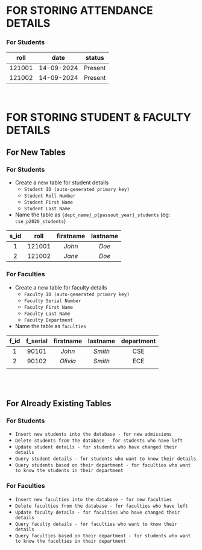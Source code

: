 # FOR STORING ATTENDANCE DETAILS
### For Students
|  roll  |    date    |  status |
|:------:|:----------:|:-------:|
| 121001 | 14-09-2024 | Present |
| 121002 | 14-09-2024 | Present |


<br>

# FOR STORING STUDENT & FACULTY DETAILS
## For New Tables
### For Students
- Create a new table for student details
    - `Student ID (auto-generated primary key)`
    - `Student Roll Number`
    - `Student First Name`
    - `Student Last Name`
- Name the table as `{dept_name}_p{passout_year}_students` (eg: `cse_p2020_students`)

| s_id | roll   | firstname | lastname |
|:----:|:------:|:---------:|:--------:|
| 1    | 121001 | _John_    | _Doe_    |
| 2    | 121002 | _Jane_    | _Doe_    |

### For Faculties
- Create a new table for faculty details
    - `Faculty ID (auto-generated primary key)`
    - `Faculty Serial Number`
    - `Faculty First Name`
    - `Faculty Last Name`
    - `Faculty Department`
- Name the table as `faculties`

| f_id | f_serial | firstname | lastname | department |
|:----:|:--------:|:---------:|:--------:|:----------:|
|   1  |   90101  |   _John_  |  _Smith_ |     CSE    |
|   2  |   90102  |  _Olivia_ |  _Smith_ |     ECE    |
|      |          |           |          |            |

<br><br>

## For Already Existing Tables
### For Students
- `Insert new students into the database - for new admissions`
- `Delete students from the database - for students who have left`
- `Update student details - for students who have changed their details`
- `Query student details - for students who want to know their details`
- `Query students based on their department - for faculties who want to know the students in their department`

### For Faculties
- `Insert new faculties into the database - for new faculties`
- `Delete faculties from the database - for faculties who have left`
- `Update faculty details - for faculties who have changed their details`
- `Query faculty details - for faculties who want to know their details`
- `Query faculties based on their department - for students who want to know the faculties in their department`

